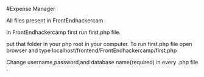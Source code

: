 #Expense Manager

All files present in  FrontEndhackercam

In FrontEndhackercamp first run first.php file.

put that folder in your php root in your computer.
To run first.php file open browser and type localhost/frontend/FrontEndhackercamp/first.php


Change username,password,and database name(required) in every .php file .
